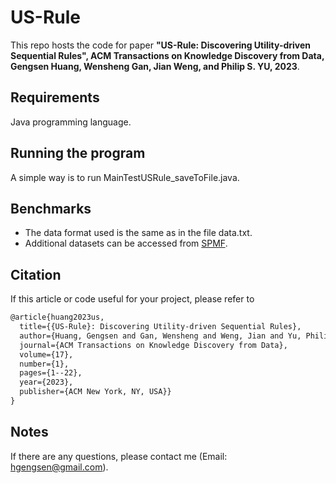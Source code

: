 # US-Rule
This repo hosts the code for paper **"US-Rule: Discovering Utility-driven Sequential Rules", ACM Transactions on Knowledge Discovery from Data, Gengsen Huang, Wensheng Gan, Jian Weng, and Philip S. YU, 2023**.


## Requirements
Java programming language.

## Running the program
A simple way is to run MainTestUSRule_saveToFile.java.

## Benchmarks
- The data format used is the same as in the file data.txt.
- Additional datasets can be accessed from [SPMF](http://www.philippe-fournier-viger.com/spmf/index.php?link=datasets.php).

## Citation
If this article or code useful for your project, please refer to
```xml
@article{huang2023us,
  title={{US-Rule}: Discovering Utility-driven Sequential Rules},
  author={Huang, Gengsen and Gan, Wensheng and Weng, Jian and Yu, Philip S},
  journal={ACM Transactions on Knowledge Discovery from Data},
  volume={17},
  number={1},
  pages={1--22},
  year={2023},
  publisher={ACM New York, NY, USA}}
}

```


## Notes
If there are any questions, please contact me (Email: hgengsen@gmail.com).
